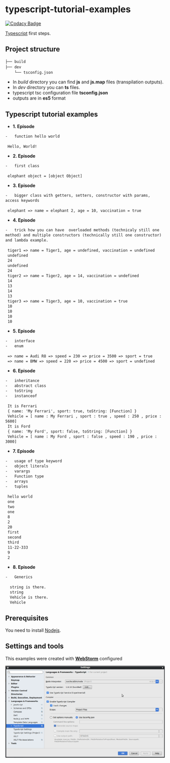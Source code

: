 # typescript-tutorial-examples #

[![Codacy Badge](https://api.codacy.com/project/badge/Grade/ac4fafa459c647e3bab7c7fbbf97eb65)](https://www.codacy.com/app/peterszatmary/typescript-tutorial-examples?utm_source=github.com&amp;utm_medium=referral&amp;utm_content=peterszatmary/typescript-tutorial-examples&amp;utm_campaign=Badge_Grade)

[Typescript](https://www.typescriptlang.org/) first steps.

## Project structure ##

```bash
├── build
├── dev
    └── tsconfig.json
```

-   In *build* directory you can find **js** and **js.map** files (transpilation outputs).
-   In *dev* directory you can **ts** files.
-   typescript tsc configuration file **tsconfig.json**
-   outputs are in **es5** format

## Typescript tutorial examples ##

-    **1. Episode**

    -   function hello world

     Hello, World!

-    **2. Episode**

    -   first class

     elephant object = [object Object]

-    **3. Episode**

    -   bigger class with getters, setters, constructor with params, access keywords

     elephant => name = elephant 2, age = 10, vaccination = true

-    **4. Episode**

    -   trick how you can have  overloaded methods (technicaly still one method) and multiple constructors (technically still one constructor) and lambda example.

     tiger1 => name = Tiger1, age = undefined, vaccination = undefined
     undefined
     24
     undefined
     24
     tiger2 => name = Tiger2, age = 14, vaccination = undefined
     14
     13
     14
     13
     tiger3 => name = Tiger3, age = 10, vaccination = true
     10
     10
     10
     10

-    **5. Episode**

    -   interface
    -   enum

     => name = Audi R8 => speed = 230 => price = 3500 => sport = true
     => name = BMW => speed = 220 => price = 4500 => sport = undefined
     
-    **6. Episode**

    -   inheritance
    -   abstract class
    -   toString
    -   instanceof

     It is Ferrari
     { name: 'My Ferrari', sport: true, toString: [Function] }
     Vehicle = [ name : My Ferrari , sport : true , speed : 250 , price : 5600]
     It is Ford
     { name: 'My Ford', sport: false, toString: [Function] }
     Vehicle = [ name : My Ford , sport : false , speed : 190 , price : 3000]
     
-    **7. Episode**

    -   usage of type keyword
    -   object literals
    -   varargs
    -   Function type
    -   arrays
    -   tuples

     hello world
     one
     two
     one
     8
     2
     20
     first
     second
     third
     11-22-333
     9
     2

-    **8. Episode**

    -   Generics
     
      string is there.
      string
      Vehicle is there.
      Vehicle
      
## Prerequisites ##

You need to install [Nodejs](https://nodejs.org/en/).

## Settings and tools ##

This examples were created with **[WebStorm](https://www.jetbrains.com/webstorm/specials/webstorm/webstorm.html?&gclid=CjwKEAjw5vu8BRC8rIGNrqbPuSESJADG8RV0Ml3J3e3xU12pKWb4P5xKluRQSY84nEX4TmHnllvBshoC4vHw_wcB&gclsrc=aw.ds.ds&dclid=CL6Mk8T2oM4CFYSNGwodfr4Pkw)** configured

![1](https://github.com/peterszatmary/just-like-that/blob/master/imgs/typescript-tutorial-examples/webstorm-typescript-settings.png)